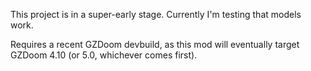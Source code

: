This project is in a super-early stage. Currently I'm testing that models work.

Requires a recent GZDoom devbuild, as this mod will eventually target GZDoom 4.10 (or 5.0, whichever comes first).